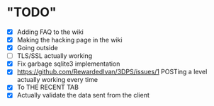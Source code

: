 # "TODO"
- [x] Adding FAQ to the wiki
- [x] Making the hacking page in the wiki
- [x] Going outside
- [ ] TLS/SSL actually working
- [x] Fix garbage sqlite3 implementation
- [x] https://github.com/RewardedIvan/3DPS/issues/1 POSTing a level actually working every time  
- [x] To THE RECENT TAB
- [x] Actually validate the data sent from the client
